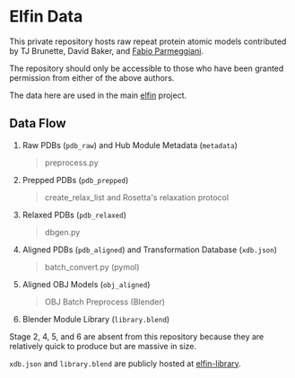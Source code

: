 # Elfin Data

This private repository hosts raw repeat protein atomic models contributed by TJ Brunette, David Baker, and [Fabio Parmeggiani](https://github.com/parmef).

The repository should only be accessible to those who have been granted permission from either of the above authors.

The data here are used in the main [elfin](https://github.com/joy13975/elfin) project.


## Data Flow

1. Raw PDBs (`pdb_raw`) and Hub Module Metadata (`metadata`)

   > preprocess.py

2. Prepped PDBs (`pdb_prepped`)

   > create_relax_list and Rosetta's relaxation protocol

3. Relaxed PDBs (`pdb_relaxed`)
   
   > dbgen.py

4. Aligned PDBs (`pdb_aligned`) and Transformation Database (`xdb.json`)

   > batch_convert.py (pymol)

5. Aligned OBJ Models (`obj_aligned`)
   
   > OBJ Batch Preprocess (Blender)

6. Blender Module Library (`library.blend`)

Stage 2, 4, 5, and 6 are absent from this repository because they are relatively quick to produce but are massive in size.

`xdb.json` and `library.blend` are publicly hosted at [elfin-library](https://github.com/joy13975/elfin-library).